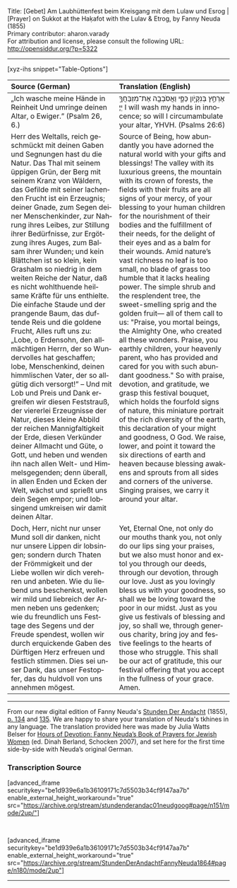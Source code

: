 <html>
<head></head>
<body>
Title: [Gebet] Am Laubhüttenfest beim Kreisgang mit dem Lulaw und Esrog | [Prayer] on Sukkot at the Haḳafot with the Lulav & Etrog, by Fanny Neuda (1855)<br />
Primary contributor: aharon.varady<br />
For attribution and license, please consult the following URL: <a href="http://opensiddur.org/?p=5322">http://opensiddur.org/?p=5322</a>
<p />
<hr />

[xyz-ihs snippet="Table-Options"]<table style="margin-left: auto; margin-right: auto;" class="draggable">
<thead><tr><th id="x" style="text-align: left;">Source (German)</th><th style="text-align: left;">Translation (English)</th></tr></thead>
<tbody>
<tr><td style="vertical-align:top;">
<div class="german" lang="de">
„Ich wasche meine Hände in Reinheit
Und umringe deinen Altar, o Ewiger.” (Psalm 26, 6.)
</span></div></td>

<td style="vertical-align:top;">
<div class="english" lang="en">
<span class="liturgy" lang="he">אֶרְחַ֣ץ בְּנִקָּיֹ֣ון כַּפָּ֑י וַאֲסֹבְבָ֖ה אֶת־מִזְבַּחֲךָ֣ יְיָ׃</span>
I will wash my hands in innocence; so will I circumambulate your altar, YHVH. (Psalms 26:6)
</span></div></td></tr>


<tr><td style="vertical-align:top;">
<div class="german" lang="de">
Herr des Weltalls, reich geschmückt mit deinen Gaben und Segnungen hast du die Natur. Das Thal mit seinem üppigen Grün, der Berg mit seinem Kranz von Wäldern, das Gefilde mit seiner lachenden Frucht ist ein Erzeugnis; deiner Gnade, zum Segen deiner Menschenkinder, zur Nahrung ihres Leibes, zur Stillung ihrer Bedürfnisse, zur Ergötzung ihres Auges, zum Balsam ihrer Wunden; und kein Blättchen ist so klein, kein Grashalm so niedrig in dem weiten Reiche der Natur, daß es nicht wohlthuende heilsame Kräfte für uns enthielte. Die einfache Staude und der prangende Baum, das duftende Reis und die goldene Frucht, Alles ruft uns zu: „Lobe, o Erdensohn, den allmächtigen Herrn, der so Wundervolles hat geschaffen; lobe, Menschenkind, deinen himmlischen Vater, der so allgütig dich versorgt!” – Und mit Lob und Preis und Dank ergreifen wir diesen Feststrauß, der viererlei Erzeugnisse der Natur, dieses kleine Abbild der reichen Mannigfaltigkeit der Erde, diesen Verkünder deiner Allmacht und Güte, o Gott, und heben und wenden ihn nach allen Welt- und Himmelsgegenden; denn überall, in allen Enden und Ecken der Welt, wächst und sprießt uns dein Segen empor; und lobsingend umkreisen wir damit deinen Altar.
</span></div></td>

<td style="vertical-align:top;">
<div class="english" lang="en">
Source of Being, how abundantly you have adorned the natural world with your gifts and blessings! The valley with its luxurious greens, the mountain with its crown of forests, the fields with their fruits are all signs of your mercy, of your blessing to your human children for the nourishment of their bodies and the fulfillment of their needs, for the delight of their eyes and as a balm for their wounds. Amid nature’s vast richness no leaf is too small, no blade of grass too humble that it lacks healing power. The simple shrub and the resplendent tree, the sweet-smelling sprig and the golden fruit— all of them call to us: "Praise, you mortal beings, the Almighty One, who created all these wonders. Praise, you earthly children, your heavenly parent, who has provided and cared for you with such abundant goodness." So with praise, devotion, and gratitude, we grasp this festival bouquet, which holds the fourfold signs of nature, this miniature portrait of the rich diversity of the earth, this declaration of your might and goodness, O God. We raise, lower, and point it toward the six directions of earth and heaven because blessing awakens and sprouts from all sides and corners of the universe. Singing praises, we carry it around your altar.
</span></div></td></tr>


<tr><td style="vertical-align:top;">
<div class="german" lang="de">
Doch, Herr, nicht nur unser Mund soll dir danken, nicht nur unsere Lippen dir lobsingen; sondern durch Thaten der Frömmigkeit und der Liebe wollen wir dich verehren und anbeten. Wie du liebend uns beschenkst, wollen wir mild und liebreich der Armen neben uns gedenken; wie du freundlich uns Festtage des Segens und der Freude spendest, wollen wir durch erquickende Gaben des Dürftigen Herz erfreuen und festlich stimmen. Dies sei unser Dank, das unser Festopfer, das du huldvoll von uns annehmen mögest.
</span></div></td>

<td style="vertical-align:top;">
<div class="english" lang="en">
Yet, Eternal One, not only do our mouths thank you, not only do our lips sing your praises, but we also must honor and extol you through our deeds, through our devotion, through our love. Just as you lovingly bless us with your goodness, so shall we be loving toward the poor in our midst. Just as you give us festivals of blessing and joy, so shall we, through generous charity, bring joy and festive feelings to the hearts of those who struggle. This shall be our act of gratitude, this our festival offering that you accept in the fullness of your grace. Amen.
</span></div></td></tr>
</tbody></table>

<hr />

From our new digital edition of Fanny Neuda's <a href="http://de.wikisource.org/wiki/Stunden_der_Andacht">Stunden Der Andacht</a> (1855), <a href="http://de.wikisource.org/wiki/Seite:Neuda-Stunden_der_Andacht-1858.pdf/146">p. 134</a> and <a href="http://de.wikisource.org/wiki/Seite:Neuda-Stunden_der_Andacht-1858.pdf/147">135</a>. We are happy to share your translation of Neuda's tkhines in any language. The translation provided here was made by Julia Watts Belser for <a href="http://www.worldcat.org/title/hours-of-devotion-fanny-neudas-book-of-prayers-for-jewish-women/oclc/76792139">Hours of Devotion: Fanny Neuda’s Book of Prayers for Jewish Women</a> (ed. Dinah Berland, Schocken 2007), and set here for the first time side-by-side with Neuda’s original German.

<h3>Transcription Source</h3>

[advanced_iframe securitykey="be1d939e6a1b36109171c7d5503b34cf9147aa7b" enable_external_height_workaround="true" src="https://archive.org/stream/stundenderandac01neudgoog#page/n151/mode/2up/"]

&nbsp;

[advanced_iframe securitykey="be1d939e6a1b36109171c7d5503b34cf9147aa7b" enable_external_height_workaround="true" src="https://archive.org/stream/StundenDerAndachtFannyNeuda1864#page/n180/mode/2up"]

<hr />

&nbsp;
</body>
</html>